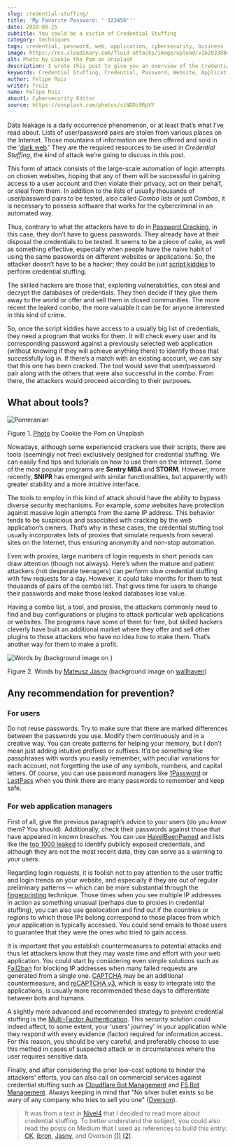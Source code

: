 ```yaml
---
slug: credential-stuffing/
title: 'My Favorite Password: ''123456'''
date: 2020-09-25
subtitle: You could be a victim of Credential Stuffing
category: techniques
tags: credential, password, web, application, cybersecurity, business
image: https://res.cloudinary.com/fluid-attacks/image/upload/v1620330841/blog/credential-stuffing/cover_t0zcnj.webp
alt: Photo by Cookie the Pom on Unsplash
description: I wrote this post to give you an overview of the Credential Stuffing attack and some short recommendations for its prevention.
keywords: Credential Stuffing, Credential, Password, Website, Application, Cybersecurity, Attack, Technique
author: Felipe Ruiz
writer: fruiz
name: Felipe Ruiz
about1: Cybersecurity Editor
source: https://unsplash.com/photos/siNDDi9RpVY
---
```


Data leakage is a daily occurrence phenomenon, or at least that’s what
I’ve read about. Lists of user/password pairs are stolen from various
places on the Internet. Those mountains of information are then offered
and sold in the '[dark web](../dark-web).' They are the required
resources to be used in *Credential Stuffing*, the kind of attack we’re
going to discuss in this post.

This form of attack consists of the large-scale automation of login
attempts on chosen websites, hoping that any of them will be successful
in gaining access to a user account and then violate their privacy, act
on their behalf, or steal from them. In addition to the lists of usually
thousands of user/password pairs to be tested, also called *Combo lists*
or just *Combos*, it is necessary to possess software that works for the
cybercriminal in an automated way.

Thus, contrary to what the attackers have to do in [Password
Cracking](../pass-cracking/), in this case, they don’t have to guess
passwords. They already have at their disposal the credentials to be
tested. It seems to be a piece of cake, as well as something effective,
especially when people have the naive habit of using the same passwords
on different websites or applications. So, the attacker doesn’t have to
be a hacker; they could be just [script
kiddies](https://en.wikipedia.org/wiki/Script_kiddie) to perform
credential stuffing.

The skilled hackers are those that, exploiting vulnerabilities, can
steal and decrypt the databases of credentials. They then decide if they
give them away to the world or offer and sell them in closed
communities. The more recent the leaked combo, the more valuable it can
be for anyone interested in this kind of crime.

So, once the script kiddies have access to a usually big list of
credentials, they need a program that works for them. It will check
every user and its corresponding password against a previously selected
web application (without knowing if they will achieve anything there) to
identify those that successfully log in. If there’s a match with an
existing account, we can say that this one has been cracked. The tool
would save that user/password pair along with the others that were also
successful in the combo. From there, the attackers would proceed
according to their purposes.

## What about tools?

<div class="imgblock">

![Pomeranian](https://res.cloudinary.com/fluid-attacks/image/upload/v1620330839/blog/credential-stuffing/pome_rt79wj.webp)

<div class="title">

Figure 1. [Photo](https://unsplash.com/photos/gySMaocSdqs)
by Cookie the Pom on Unsplash

</div>

</div>

Nowadays, although some experienced crackers use their scripts, there
are tools (seemingly not free) exclusively designed for credential
stuffing. We can easily find tips and tutorials on how to use them on
the Internet. Some of the most popular programs are **Sentry MBA** and
**STORM**. However, more recently, **SNIPR** has emerged with similar
functionalities, but apparently with greater stability and a more
intuitive interface.

The tools to employ in this kind of attack should have the ability to
bypass diverse security mechanisms. For example, *some* websites have
protection against massive login attempts from the same IP address. This
behavior tends to be suspicious and associated with cracking by the web
application’s owners. That’s why in these cases, the credential stuffing
tool usually incorporates lists of proxies that simulate requests from
several sites on the Internet, thus ensuring anonymity and non-stop
automation.

Even with proxies, large numbers of login requests in short periods can
draw attention (though not always). Here’s when the mature and patient
attackers (not desperate teenagers) can perform slow credential stuffing
with few requests for a day. However, it could take months for them to
test thousands of pairs of the combo list. That gives time for users to
change their passwords and make those leaked databases lose value.

Having a combo list, a tool, and proxies, the attackers commonly need to
find and buy configurations or plugins to attack particular web
applications or websites. The programs have some of them for free, but
skilled hackers cleverly have built an additional market where they
offer and sell other plugins to those attackers who have no idea how to
make them. That’s another way for them to make a profit.

<div class="imgblock">

![Words by
(background image on
)](https://res.cloudinary.com/fluid-attacks/image/upload/v1620330839/blog/credential-stuffing/jasny_eyxl97.webp)

<div class="title">

Figure 2. Words by [Mateusz
Jasny](https://medium.com/@mtjasny/how-to-deal-with-credential-stuffing-attacks-c1456e499093)
(background image on [wallhaven](https://wallhaven.cc/w/q6q92r))

</div>

</div>

## Any recommendation for prevention?

### For users

Do not reuse passwords. Try to make sure that there are marked
differences between the passwords you use. Modify them continuously and
in a creative way. You can create patterns for helping your memory, but
I don’t mean just adding intuitive prefixes or suffixes. It’d be
something like passphrases with words you easily remember, with peculiar
variations for each account, not forgetting the use of any symbols,
numbers, and capital letters. Of course, you can use password managers
like [1Password](https://1password.com/) or
[LastPass](https://www.lastpass.com/) when you think there are many
passwords to remember and keep safe.

### For web application managers

First of all, give the previous paragraph’s advice to your users (do you
*know* them? You should). Additionally, check their passwords against
those that have appeared in known breaches. You can use
[HaveIBeenPwned](https://haveibeenpwned.com/) and lists like the
[top 1000
leaked](https://github.com/danielmiessler/SecLists/blob/master/Passwords/Common-Credentials/10-million-password-list-top-1000.txt)
to identify publicly exposed credentials, and although they are not the
most recent data, they can serve as a warning to your users.

Regarding login requests, it is foolish not to pay attention to the user
traffic and login trends on your website, and especially if they are out
of regular preliminary patterns — which can be more substantial through
the
[fingerprinting](https://cheatsheetseries.owasp.org/cheatsheets/Credential_Stuffing_Prevention_Cheat_Sheet.html#device-fingerprinting)
technique. Those times when you see multiple IP addresses in action as
something unusual (perhaps due to proxies in credential stuffing), you
can also use geolocation and find out if the countries or regions to
which those IPs belong correspond to those places from which your
application is typically accessed. You could send emails to those users
to guarantee that they were the ones who tried to gain access.

It is important that you establish countermeasures to potential attacks
and thus let attackers know that they may waste time and effort with
your web application. You could start by considering even simple
solutions such as
[Fail2ban](https://www.fail2ban.org/wiki/index.php/Main_Page) for
blocking IP addresses when many failed requests are generated from a
single one. [CAPTCHA](https://en.wikipedia.org/wiki/CAPTCHA) may be an
additional countermeasure, and [reCAPTCHA
v3](https://developers.google.com/recaptcha/docs/v3), which is easy to
integrate into the applications, is usually more recommended these days
to differentiate between bots and humans.

A slightly more advanced and recommended strategy to prevent credential
stuffing is the [Multi-Factor
Authentication](https://en.wikipedia.org/wiki/Multi-factor_authentication).
This security solution could indeed affect, to some extent, your 'users'
journey' in your application while they respond with every evidence
(factor) required for information access. For this reason, you should be
very careful, and preferably choose to use this method in cases of
suspected attack or in circumstances where the user requires sensitive
data.

Finally, and after considering the prior low-cost options to hinder the
attackers' efforts, you can also call on commercial services against
credential stuffing such as [Cloudflare Bot
Management](https://www.cloudflare.com/es-es/products/bot-management/)
and [F5 Bot
Management](https://www.f5.com/solutions/application-security/bot-management).
Always keeping in mind that "No silver bullet exists so be wary of any
company who tries to sell you one"
([Overson](https://medium.com/@jsoverson/10-tips-to-stop-credential-stuffing-attacks-db249cac6428)).

> It was from a text in
> [Nivel4](https://blog.nivel4.com/noticias/que-es-el-credential-stuffing-o-relleno-de-contrasenas/)
> that I decided to read more about credential stuffing. To better
> understand the subject, you could also read the posts on Medium that I
> used as references to build this entry:
> [CK](https://medium.com/@costask/the-economics-of-credential-stuffing-attacks-c2dd5f77a48e),
> [jbron](https://medium.com/@jbron/credential-stuffing-how-its-done-and-what-to-do-with-it-57ad66302ce2),
> [Jasny](https://medium.com/@mtjasny/how-to-deal-with-credential-stuffing-attacks-c1456e499093),
> and Overson
> [(1)](https://medium.com/@jsoverson/3-misunderstandings-about-credential-stuffing-attacks-3526c618a8d6)
> [(2)](https://medium.com/@jsoverson/10-tips-to-stop-credential-stuffing-attacks-db249cac6428).
